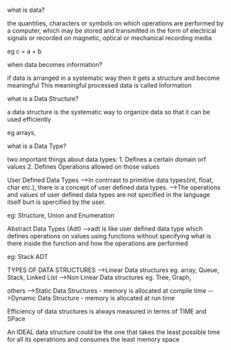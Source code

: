 what is data?

the quantities, characters or symbols on which operations are performed by a computer, which may be stored and transmitted in the form of electrical signals or recorded on magnetic, optical or mechanical recording media

eg c = a + b


when data becomes information?

if data is arranged in a systematic way then it gets a structure and become meaningful
This meaningful processed data is called Information

what is a Data Structure?

a data structure is the systematic way to organize data so that it can be used efficiently

eg arrays,


what is a Data Type?

two important things about data types:
	1. Defines a certain domain orf values
	2. Defines Operations allowed on those values

User Defined Data Types
-->In contrrast to primitive data types(int, float, char etc.), there is a concept of user defined data types.
-->The operations and values of user defined data types are not specified in the language itself burt is spercified by the user.

eg: Structure, Union and Enumeration

Abstract Data Types (Adt)
-->adt is like user defined data type which defines operations on values using functions without specifying what is there inside the function and how the operations are performed 

eg: Stack ADT



TYPES OF DATA STRUCTURES
-->Linear Data structures eg. array, Queue, Stack, Linked List
-->Non Linear Data structures eg. Tree, Graph,

others
-->Static Data Structures - memory is allocated at compile time
-->Dynamic Data Structure - memory is allocated at run time

Efficiency of data structures is always measured in terms of TIME and SPace

An IDEAL data structure could be the one that takes the least possible time for all its operatrions and consumes the least memory space

